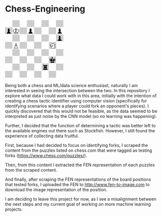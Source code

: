 # Chess-Engineering

![alt text](https://github.com/bwadde01/Chess-Engineering/blob/master/ForkImages958.jpg)

Being both a chess and ML/data science enthusiast, naturally I am interested in seeing the intersection between the two. In this repository I explore what data I could work with in this area, initially with the intention of creating a chess tactic identifier using computer vision (specifically for identifying scenarios where a player could fork an opponent's pieces). I quickly discovered that this would not be feasible, as the data seemed to be interpreted as just noise by the CNN model (so no learning was happening).

Further, I decided that the function of determining a tactic was better left to the available engines out there such as Stockfish. However, I still found the experience of collecting
data fruitful.

First, because I had decided to focus on identifying forks, I scraped the content from the puzzles listed on chess.com that were tagged as testing forks (https://www.chess.com/puzzles/). 

Then, from this content I extracted the FEN representation of each puzzles from the scraped content. 

And finally, after scraping the FEN representations of the board positions that tested forks, I uploaded the FEN to http://www.fen-to-image.com to download the image 
representation of the position.

I am deciding to leave this project for now, as I see a misalignment between the next steps and my current goal of working on more machine learning projects.  

